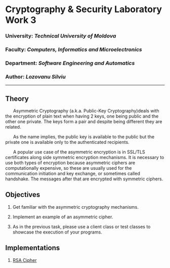 # Cryptography & Security Laboratory Work 3

### University: _Technical University of Moldova_

### Faculty: _Computers, Informatics and Microelectronics_

### Department: _Software Engineering and Automatics_

### Author: _Lozovanu Silviu_

----

## Theory

&ensp;&ensp;&ensp; Asymmetric Cryptography (a.k.a. Public-Key Cryptography)deals with the encryption of plain text when
having 2 keys, one being public and the other one private. The keys form a pair and despite being different they are
related.

&ensp;&ensp;&ensp; As the name implies, the public key is available to the public but the private one is available only
to the authenticated recipients.

&ensp;&ensp;&ensp; A popular use case of the asymmetric encryption is in SSL/TLS certificates along side symmetric
encryption mechanisms. It is necessary to use both types of encryption because asymmetric ciphers are computationally
expensive, so these are usually used for the communication initiation and key exchange, or sometimes called handshake.
The messages after that are encrypted with symmetric ciphers.

## Objectives

1. Get familiar with the asymmetric cryptography mechanisms.

2. Implement an example of an asymmetric cipher.

3. As in the previous task, please use a client class or test classes to showcase the execution of your programs.

## Implementations

1. [RSA Cipher](https://github.com/LozovanuSilviu/Cs-Labs/blob/main/Ciphers/Reports/Rsa.md)
